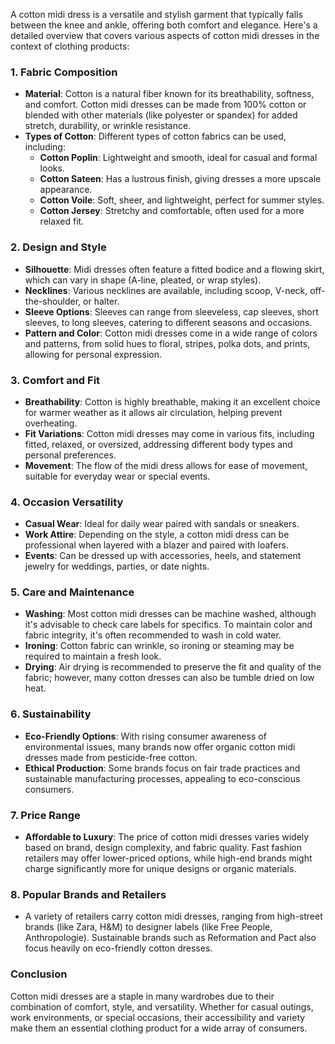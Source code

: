 A cotton midi dress is a versatile and stylish garment that typically falls between the knee and ankle, offering both comfort and elegance. Here's a detailed overview that covers various aspects of cotton midi dresses in the context of clothing products:

### 1. **Fabric Composition**
   - **Material**: Cotton is a natural fiber known for its breathability, softness, and comfort. Cotton midi dresses can be made from 100% cotton or blended with other materials (like polyester or spandex) for added stretch, durability, or wrinkle resistance.
   - **Types of Cotton**: Different types of cotton fabrics can be used, including:
     - **Cotton Poplin**: Lightweight and smooth, ideal for casual and formal looks.
     - **Cotton Sateen**: Has a lustrous finish, giving dresses a more upscale appearance.
     - **Cotton Voile**: Soft, sheer, and lightweight, perfect for summer styles.
     - **Cotton Jersey**: Stretchy and comfortable, often used for a more relaxed fit.

### 2. **Design and Style**
   - **Silhouette**: Midi dresses often feature a fitted bodice and a flowing skirt, which can vary in shape (A-line, pleated, or wrap styles).
   - **Necklines**: Various necklines are available, including scoop, V-neck, off-the-shoulder, or halter.
   - **Sleeve Options**: Sleeves can range from sleeveless, cap sleeves, short sleeves, to long sleeves, catering to different seasons and occasions.
   - **Pattern and Color**: Cotton midi dresses come in a wide range of colors and patterns, from solid hues to floral, stripes, polka dots, and prints, allowing for personal expression.

### 3. **Comfort and Fit**
   - **Breathability**: Cotton is highly breathable, making it an excellent choice for warmer weather as it allows air circulation, helping prevent overheating.
   - **Fit Variations**: Cotton midi dresses may come in various fits, including fitted, relaxed, or oversized, addressing different body types and personal preferences.
   - **Movement**: The flow of the midi dress allows for ease of movement, suitable for everyday wear or special events.

### 4. **Occasion Versatility**
   - **Casual Wear**: Ideal for daily wear paired with sandals or sneakers.
   - **Work Attire**: Depending on the style, a cotton midi dress can be professional when layered with a blazer and paired with loafers.
   - **Events**: Can be dressed up with accessories, heels, and statement jewelry for weddings, parties, or date nights.

### 5. **Care and Maintenance**
   - **Washing**: Most cotton midi dresses can be machine washed, although it's advisable to check care labels for specifics. To maintain color and fabric integrity, it's often recommended to wash in cold water.
   - **Ironing**: Cotton fabric can wrinkle, so ironing or steaming may be required to maintain a fresh look.
   - **Drying**: Air drying is recommended to preserve the fit and quality of the fabric; however, many cotton dresses can also be tumble dried on low heat.

### 6. **Sustainability**
   - **Eco-Friendly Options**: With rising consumer awareness of environmental issues, many brands now offer organic cotton midi dresses made from pesticide-free cotton. 
   - **Ethical Production**: Some brands focus on fair trade practices and sustainable manufacturing processes, appealing to eco-conscious consumers.

### 7. **Price Range**
   - **Affordable to Luxury**: The price of cotton midi dresses varies widely based on brand, design complexity, and fabric quality. Fast fashion retailers may offer lower-priced options, while high-end brands might charge significantly more for unique designs or organic materials.

### 8. **Popular Brands and Retailers**
   - A variety of retailers carry cotton midi dresses, ranging from high-street brands (like Zara, H&M) to designer labels (like Free People, Anthropologie). Sustainable brands such as Reformation and Pact also focus heavily on eco-friendly cotton dresses.

### Conclusion
Cotton midi dresses are a staple in many wardrobes due to their combination of comfort, style, and versatility. Whether for casual outings, work environments, or special occasions, their accessibility and variety make them an essential clothing product for a wide array of consumers.